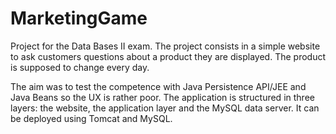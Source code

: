 # MarketingGame
Project for the Data Bases II exam. 
The project consists in a simple website to ask customers questions about a product they are displayed. 
The product is supposed to change every day. 

The aim was to test the competence with Java Persistence API/JEE and Java Beans so the UX is rather poor.
The application is structured in three layers: the website, the application layer and the MySQL data server.
It can be deployed using Tomcat and MySQL.
